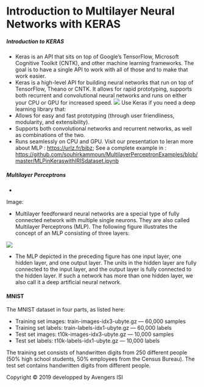 # Introduction to Multilayer Neural Networks with KERAS
##### Introduction to  KERAS
- Keras is an API that sits on top of Google’s TensorFlow, Microsoft Cognitive Toolkit (CNTK), and other machine learning frameworks. The goal is to have a single API to work with all of those and to make that work easier.
- Keras is a high-level API for building neural networks that run on top of TensorFlow, Theano or CNTK. It allows for rapid prototyping, supports both recurrent and convolutional neural networks and runs on either your CPU or GPU for increased speed.
![](https://camo.githubusercontent.com/0d08dc4f9466d347e8d28a951ea51e3430c6f92c/68747470733a2f2f73332e616d617a6f6e6177732e636f6d2f6b657261732e696f2f696d672f6b657261732d6c6f676f2d323031382d6c617267652d313230302e706e67)
Use Keras if you need a deep learning library that:
- Allows for easy and fast prototyping (through user friendliness, modularity, and extensibility).
- Supports both convolutional networks and recurrent networks, as well as combinations of the two.
- Runs seamlessly on CPU and GPU.
Visit our presentation to leran more about MLP : https://urlz.fr/bibz;
See a complete example in : https://github.com/souhirkammoun/MultilayerPerceptronExamples/blob/master/MLPinKeraswithIRISdataset.ipynb
##### Multilayer Perceptrons
- 

Image:
- Multilayer feedforward neural networks are a special type of fully connected network with multiple single neurons. They are also called Multilayer Perceptrons (MLP). The following figure illustrates the concept of an MLP consisting of three layers:


![](https://res.cloudinary.com/practicaldev/image/fetch/s--5hmoQpw5--/c_limit%2Cf_auto%2Cfl_progressive%2Cq_auto%2Cw_880/https://cdn-images-1.medium.com/max/720/1%2AvWRGnasRs2zo3GhTHlmIfg.jpeg)
- The MLP depicted in the preceding figure has one input layer, one hidden layer, and one output layer. The units in the hidden layer are fully connected to the input layer, and the output layer is fully connected to the hidden layer. If such a network has more than one hidden layer, we also call it a deep artificial neural network.

#### MNIST
The MNIST dataset in four parts, as listed here:
- Training set images: train-images-idx3-ubyte.gz — 60,000 samples
- Training set labels: train-labels-idx1-ubyte.gz — 60,000 labels
- Test set images: t10k-images-idx3-ubyte.gz — 10,000 samples
- Test set labels: t10k-labels-idx1-ubyte.gz — 10,000 labels

The training set consists of handwritten digits from 250 different people (50% high school students, 50% employees from the Census Bureau). The test set contains handwritten digits from different people.

Copyright © 2019 developped by  Avengers ISI 

